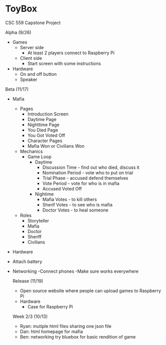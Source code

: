 # ToyBox
CSC 559 Capstone Project

Alpha (9/26)

- Games
  - Server side
    - At least 2 players connect to Raspberry Pi
  - Client side
    - Start screen with some instructions
- Hardware
  - On and off button
  - Speaker
  
 Beta (11/17)
 
 - Mafia
    - Pages
      - Introduction Screen
      - Daytime Page
      - Nighttime Page
      - You Died Page
      - You Got Voted Off
      - Character Pages
      - Mafia Won or Civilians Won
    - Mechanics
      - Game Loop
        - Daytime
          - Discussion Time - find out who died, discuss it
          - Nomination Period - vote who to put on trial
          - Trial Phase - accused defend themselves
          - Vote Period - vote for who is in mafia
          - Accused Voted Off
        - Nightime
          - Mafia Votes - to kill others
          - Sherif Votes - to see who is mafia
          - Doctor Votes - to heal someone
   - Roles
      - Storyteller
      - Mafia
      - Doctor
      - Sheriff
      - Civilians
 - Hardware
  - Attach battery
- Networking
  -Connect phones
  -Make sure works everywhere
  
  Release (11/19)
  
  - Open source website where people can upload games to Raspberry Pi
  - Hardware
    - Case for Raspberry Pi
    
  Week 2/3 (10/13)
   - Ryan: mutiple html files sharing one json file
   - Dan: html homepage for mafia
   - Ben: networking try bluebox for basic rendition of game
